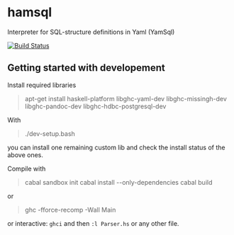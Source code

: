 hamsql
======

Interpreter for SQL-structure definitions in Yaml (YamSql)

[![Build Status](https://travis-ci.org/qua-bla/hamsql.svg?branch=master)](https://travis-ci.org/qua-bla/hamsql)

## Getting started with developement

Install required libraries

> apt-get install haskell-platform libghc-yaml-dev libghc-missingh-dev libghc-pandoc-dev libghc-hdbc-postgresql-dev

With

> ./dev-setup.bash

you can install one remaining custom lib and check the install status of the above ones.

Compile with

> cabal sandbox init
> cabal install --only-dependencies
> cabal build

or

> ghc -fforce-recomp -Wall Main

or interactive: `ghci` and then `:l Parser.hs` or any other file.

